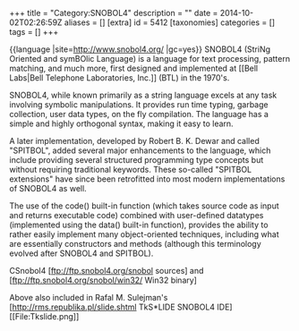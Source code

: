 +++
title = "Category:SNOBOL4"
description = ""
date = 2014-10-02T02:26:59Z
aliases = []
[extra]
id = 5412
[taxonomies]
categories = []
tags = []
+++

{{language
|site=http://www.snobol4.org/
|gc=yes}}
SNOBOL4 (StriNg Oriented and symBOlic Language) is a language for text processing, pattern matching, and much more, first designed and implemented at [[Bell Labs|Bell Telephone Laboratories, Inc.]] (BTL) in the 1970's.

SNOBOL4, while known primarily as a string language excels at any task involving symbolic manipulations. It provides run time typing, garbage collection, user data types, on the fly compilation. The language has a simple and highly orthogonal syntax, making it easy to learn.  

A later implementation, developed by Robert B. K. Dewar and called "SPITBOL", added several major enhancements to the language, which include providing several structured programming type concepts but without requiring traditional keywords.  These so-called "SPITBOL extensions" have since been retrofitted into most modern implementations of SNOBOL4 as well.

The use of the code() built-in function (which takes source code as input and returns executable code) combined with user-defined datatypes (implemented using the data() built-in function), provides the ability to rather easily implement many object-oriented techniques, including what are essentially constructors and methods (although this terminology evolved after SNOBOL4 and SPITBOL).

CSnobol4 [ftp://ftp.snobol4.org/snobol sources] and [ftp://ftp.snobol4.org/snobol/win32/ Win32 binary]

Above also included in Rafal M. Sulejman's [http://rms.republika.pl/slide.shtml TkS*LIDE SNOBOL4 IDE]
[[File:Tkslide.png]]

